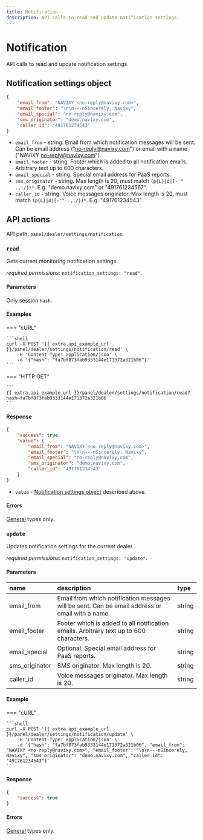 ```yaml
---
title: Notification
description: API calls to read and update notification settings. 
---
```


# Notification

API calls to read and update notification settings.


## Notification settings object

```json
{
    "email_from": "NAVIXY <no-reply@navixy.com>", 
    "email_footer": "\n\n---nSincerely, Navixy",
    "email_special": "no-reply@navixy.com",
    "sms_originator": "demo.navixy.com",
    "caller_id": "491761234543"
}
```

* `email_from` - string. Email from which notification messages will be sent. Can be email address ("no-reply@navixy.com") or email with a name ("NAVIXY <no-reply@navixy.com>").
* `email_footer` - string. Footer which is added to all notification emails. Arbitrary text up to 600 characters.
* `email_special` - string. Special email address for PaaS reports.
* `sms_originator` - string. Max length is 20, must match `(p{L}|d|[-'" .,:/])*`. E.g. "demo.navixy.com" or "491761234567".
* `caller_id` - string. Voice messages originator. Max length is 20, must match `(p{L}|d|[-'" .,:/])*`. E.g. "491761234543".


## API actions

API path: `panel/dealer/settings/notification`.

### `read`

Gets current monitoring notification settings.

*required permissions*: `notification_settings: "read"`.

#### Parameters

Only session `hash`.

#### Examples

=== "cURL"

    ```shell
    curl -X POST '{{ extra.api_example_url }}/panel/dealer/settings/notification/read' \
        -H 'Content-Type: application/json' \
        -d '{"hash": "fa7bf873fab9333144e171372a321b06"}'
    ```

=== "HTTP GET"

    ```
    {{ extra.api_example_url }}/panel/dealer/settings/notification/read?hash=fa7bf873fab9333144e171372a321b06
    ```

#### Response

```json
{
    "success": true, 
    "value": {
        "email_from": "NAVIXY <no-reply@navixy.com>", 
        "email_footer": "\n\n---nSincerely, Navixy",
        "email_special": "no-reply@navixy.com",
        "sms_originator": "demo.navixy.com",
        "caller_id": "491761234543"
    }
}
``` 

* `value` - [Notification settings object](#notification-settings-object) described above.

#### Errors

[General](../../../../backend-api/getting-started.md#error-codes) types only.


### `update`

Updates notification settings for the current dealer. 

*required permissions*: `notification_settings: "update"`.

#### Parameters
 
| name           | description                                                                                     | type   |
|:---------------|:------------------------------------------------------------------------------------------------|:-------|
| email_from     | Email from which notification messages will be sent. Can be email address or email with a name. | string |
| email_footer   | Footer which is added to all notification emails. Arbitrary text up to 600 characters.          | string |
| email_special  | Optional. Special email address for PaaS reports.                                               | string |
| sms_originator | SMS originator. Max length is 20.                                                               | string |
| caller_id      | Voice messages originator. Max length is 20.                                                    | string |

#### Example

=== "cURL"

    ```shell
    curl -X POST '{{ extra.api_example_url }}/panel/dealer/settings/notification/update' \
        -H 'Content-Type: application/json' \
        -d '{"hash": "fa7bf873fab9333144e171372a321b06", "email_from": "NAVIXY <no-reply@navixy.com>", "email_footer": "\n\n---nSincerely, Navixy", "sms_originator": "demo.navixy.com", "caller_id": "491761234543"}'
    ```

#### Response

```json
{
    "success": true
}
```

#### Errors
 
[General](../../../../backend-api/getting-started.md#error-codes) types only.